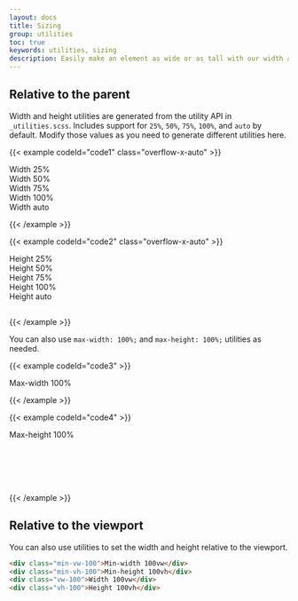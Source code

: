 ```yaml
---
layout: docs
title: Sizing
group: utilities
toc: true
keywords: utilities, sizing
description: Easily make an element as wide or as tall with our width and height utilities.
---
```


## Relative to the parent
Width and height utilities are generated from the utility API in `_utilities.scss`. Includes support 
for `25%`, `50%`, `75%`, `100%`, and `auto` by default. Modify those values as you need to generate different 
utilities here.

{{< example codeId="code1" class="overflow-x-auto" >}}

<div class="w-25 p-3 text-bg-danger mb-1">Width 25%</div>
<div class="w-50 p-3 text-bg-danger mb-1">Width 50%</div>
<div class="w-75 p-3 text-bg-danger mb-1">Width 75%</div>
<div class="w-100 p-3 text-bg-danger mb-1">Width 100%</div>
<div class="w-auto p-3 text-bg-danger">Width auto</div>

{{< /example >}}

{{< example codeId="code2" class="overflow-x-auto" >}}

<div class="d-flex flex-wrap gap-1" style="height: 100px;">
  <div class="h-25 text-bg-danger" style="width: 120px;">Height 25%</div>
  <div class="h-50 text-bg-danger" style="width: 120px;">Height 50%</div>
  <div class="h-75 text-bg-danger" style="width: 120px;">Height 75%</div>
  <div class="h-100 text-bg-danger" style="width: 120px;">Height 100%</div>
  <div class="h-auto text-bg-danger" style="width: 120px;">Height auto</div>
</div>

{{< /example >}}

You can also use `max-width: 100%;` and `max-height: 100%;` utilities as needed.

{{< example codeId="code3" >}}

<div class="mw-100 p-3 text-bg-danger" style="width: 200%;">Max-width 100%</div>

{{< /example >}}

{{< example codeId="code4" >}}

<div style="height: 100px;">
  <div class="mh-100 p-3 text-bg-danger" style="width: 150px; height: 200px;">Max-height 100%</div>
</div>

{{< /example >}}

## Relative to the viewport
You can also use utilities to set the width and height relative to the viewport.

```html
<div class="min-vw-100">Min-width 100vw</div>
<div class="min-vh-100">Min-height 100vh</div>
<div class="vw-100">Width 100vw</div>
<div class="vh-100">Height 100vh</div>
```


